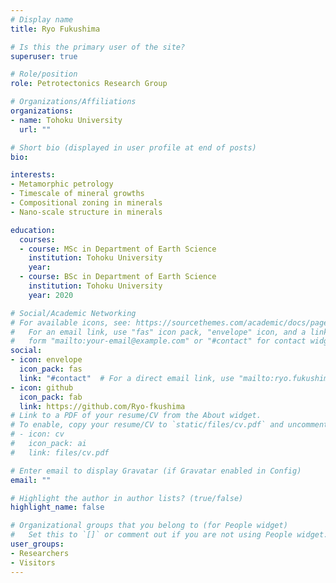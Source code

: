 ```yaml
---
# Display name
title: Ryo Fukushima

# Is this the primary user of the site?
superuser: true

# Role/position
role: Petrotectonics Research Group

# Organizations/Affiliations
organizations:
- name: Tohoku University
  url: ""

# Short bio (displayed in user profile at end of posts)
bio: 

interests:
- Metamorphic petrology
- Timescale of mineral growths
- Compositional zoning in minerals
- Nano-scale structure in minerals

education:
  courses:
  - course: MSc in Department of Earth Science
    institution: Tohoku University
    year:
  - course: BSc in Department of Earth Science
    institution: Tohoku University
    year: 2020

# Social/Academic Networking
# For available icons, see: https://sourcethemes.com/academic/docs/page-builder/#icons
#   For an email link, use "fas" icon pack, "envelope" icon, and a link in the
#   form "mailto:your-email@example.com" or "#contact" for contact widget.
social:
- icon: envelope
  icon_pack: fas
  link: "#contact"  # For a direct email link, use "mailto:ryo.fukushima.p7@dc.tohoku.ac.jp".
- icon: github
  icon_pack: fab
  link: https://github.com/Ryo-fkushima
# Link to a PDF of your resume/CV from the About widget.
# To enable, copy your resume/CV to `static/files/cv.pdf` and uncomment the lines below.
# - icon: cv
#   icon_pack: ai
#   link: files/cv.pdf

# Enter email to display Gravatar (if Gravatar enabled in Config)
email: ""

# Highlight the author in author lists? (true/false)
highlight_name: false

# Organizational groups that you belong to (for People widget)
#   Set this to `[]` or comment out if you are not using People widget.
user_groups:
- Researchers
- Visitors
---
```



